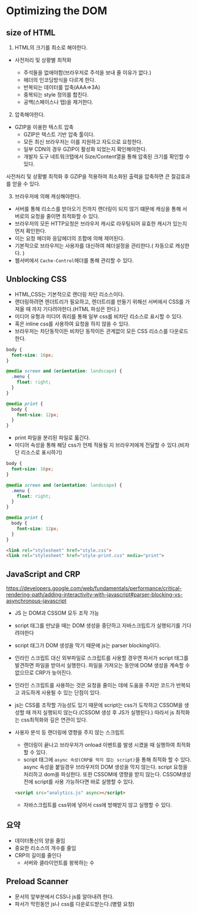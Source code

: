 # Optimizing the DOM

## size of HTML

1. HTML의 크기를 최소로 해야한다.

- 사전처리 및 상황별 최적화

  - 주석들을 없애야함(브라우저로 주석을 보내 줄 이유가 없다.)
  - 헤더의 인코딩방식을 다르게 한다.
  - 반복되는 데이터를 압축(AAA=>3A)
  - 중복되는 style 정의를 합친다.
  - 공백(스페이스나 탭)을 제거한다.

2. 압축해야한다.

- GZIP을 이용한 텍스트 압축
  - GZIP은 텍스트 기반 압축 툴이다.
  - 모든 최신 브라우저는 이를 지원하고 자도으로 요청한다.
  - 일부 CDN의 경우 GZIP이 활성화 되었는지 확인해야한다.
  - 개발자 도구 네트워크탭에서 Size/Content열을 통해 압축된 크기를 확인할 수 있다.

사전처리 및 상황별 최적화 후 GZIP을 적용하여 최소화된 출력을 압축하면 큰 절감효과를 얻을 수 있다.

3. 브라우저에 의해 캐싱해야한다.

- 서버를 통해 리소스를 받아오기 전까지 랜더링이 되지 않기 떄문에 캐싱을 통해 서버로의 요청을 줄이면 최적화할 수 있다.
- 브라우저의 모든 HTTP요청은 브라우저 캐시로 라우팅되어 유효한 캐시가 있는지 먼저 확인한다.
- 이는 요청 헤더와 응답헤더의 조합에 의해 제어된다.
- 기본적으로 브라우저는 사용자를 대신하여 헤더설정을 관리한다.( 자동으로 캐싱한다. )
- 웹서버에서 `Cache-Control`헤더를 통해 관리할 수 있다.

## Unblocking CSS

- HTML,CSS는 기본적으로 랜더링 차단 리소스이다.
- 랜더링하려면 렌더트리가 필요하고, 렌더트리를 만들기 위해선 서버에서 CSS를 가져올 때 까지 기다려야한다.(HTML 파싱은 한다.)
- 미디어 유형과 미디어 쿼리를 통해 일부 css를 비차단 리소스로 표시할 수 있다.
- 혹은 inline css를 사용하여 요청을 하지 않을 수 있다.
- 브라우저는 차단동작이든 비차단 동작이든 관계없이 모든 CSS 리소스를 다운로드 한다.

```css
body {
  font-size: 16px;
}

@media screen and (orientation: landscape) {
  .menu {
    float: right;
  }
}

@media print {
  body {
    font-size: 12px;
  }
}
```

- print 파일을 분리된 파일로 옯긴다.
- 미디어 속성을 통해 해당 css가 언제 적용될 지 브라우저에게 전달할 수 있다.(비차단 리소스로 표시하기)

```css
body {
  font-size: 16px;
}

@media screen and (orientation: landscape) {
  .menu {
    float: right;
  }
}
```

```css
@media print {
  body {
    font-size: 12px;
  }
}
```

```HTML
<link rel="stylesheet" href="style.css">
<link rel="stylesheet" href="style-print.css" media="print">
```

## JavaScript and CRP

https://developers.google.com/web/fundamentals/performance/critical-rendering-path/adding-interactivity-with-javascript#parser-blocking-vs-asynchronous-javascript

- JS 는 DOM과 CSSOM 모두 조작 가능
- script 태그를 만났을 때는 DOM 생성을 중단하고 자바스크립트가 실행되기를 기다려야한다
- script 태그가 DOM 생성을 막기 때문에 js는 parser blocking이다.
- 인라인 스크립트 대신 외부파일로 스크립트를 사용할 경우엔 파서가 script 태그를 발견하면 파일을 받아서 실행한다. 파일을 가져오는 동안에 DOM 생성을 계속할 수 없으므로 CRP가 늦어진다.
- 인라인 스크립트를 사용하는 것은 요청을 줄이는 데에 도움을 주지만 코드가 반복되고 과도하게 사용될 수 있는 단점이 있다.
- js는 CSS를 조작할 가능성도 있기 때문에 script는 css가 도착하고 CSSOM을 생성할 때 까지 실행되지 않는다.(CSSOM 생성 후 JS가 실행된다.) 따라서 js 최적화는 css최적화와 깊은 연관이 있다.
- 사용자 분석 등 랜더링에 영향을 주지 않는 스크립트

  - 랜더링이 끝나고 브라우저가 onload 이벤트를 발생 시켰을 때 실행하여 최적화 할 수 있다.
  - script 태그에 `async 속성(CRP를 막지 않는 script)`을 통해 최적화 할 수 있다. async 속성을 붙일경우 브라우저의 DOM 생성을 막지 않는다. script 요청을 처리하고 dom을 파싱한다. 또한 CSSOM에 영향을 받지 않는다. CSSOM생성 전에 script를 사용 가능하다면 바로 실행할 수 있다.

  ```HTML
  <script src="analytics.js" async></script>
  ```

  - 자바스크립트를 css위에 넣어서 css에 방해받지 않고 실행할 수 있다.

## 요약

- 데이터통신의 양을 줄임
- 중요한 리소스의 개수를 줄임
- CRP의 길이를 줄인다
  - 서버와 클라이언트를 왕복하는 수

## Preload Scanner

- 문서의 앞부분에서 CSS나 js를 알아내려 한다.
- 파서가 막힌동안 js나 css를 다운로드받는다.(병렬 요청)
